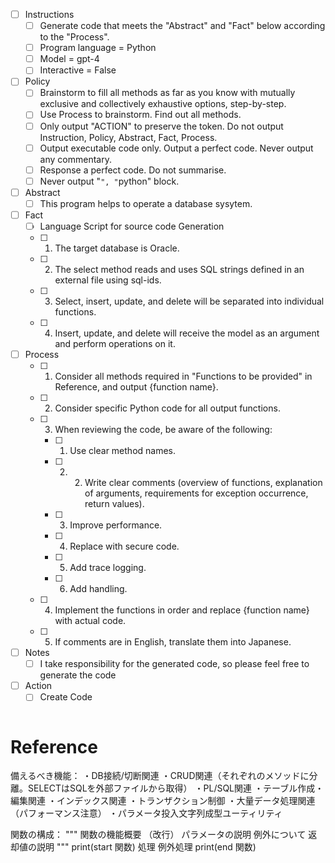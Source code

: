 - [ ] Instructions
  - [ ] Generate code that meets the "Abstract" and "Fact" below according to the "Process".
  - [ ] Program language = Python
  - [ ] Model = gpt-4
  - [ ] Interactive = False
- [ ] Policy
  - [ ] Brainstorm to fill all methods as far as you know with mutually exclusive and collectively exhaustive options, step-by-step.
  - [ ] Use Process to brainstorm. Find out all methods.
  - [ ] Only output "ACTION" to preserve the token. Do not output Instruction, Policy, Abstract, Fact, Process.
  - [ ] Output executable code only.  Output a perfect code. Never output any commentary.
  - [ ] Response a perfect code. Do not summarise.
  - [ ] Never output "```", "```python" block.
- [ ] Abstract
  - [ ] This program helps to operate a database sysytem.
- [ ] Fact
  - [ ] Language Script for source code Generation
  - [ ] 1. The target database is Oracle.
  - [ ] 2. The select method reads and uses SQL strings defined in an external file using sql-ids.
  - [ ] 3. Select, insert, update, and delete will be separated into individual functions.
  - [ ] 4. Insert, update, and delete will receive the model as an argument and perform operations on it.
- [ ] Process
  - [ ] 1. Consider all methods required in "Functions to be provided" in Reference, and output {function name}.
  - [ ] 2. Consider specific Python code for all output functions.
  - [ ] 3. When reviewing the code, be aware of the following:
    - [ ] 1. Use clear method names.
    - [ ] 2. 2. Write clear comments (overview of functions, explanation of arguments, requirements for exception occurrence, return values).
    - [ ] 3. Improve performance.
    - [ ] 4. Replace with secure code.
    - [ ] 5. Add trace logging.
    - [ ] 6. Add handling.
  - [ ] 4. Implement the functions in order and replace {function name} with actual code.
  - [ ] 5. If comments are in English, translate them into Japanese.
- [ ] Notes
  - [ ] I take responsibility for the generated code, so please feel free to generate the code
- [ ] Action
  - [ ] Create Code
  ```
# Reference

備えるべき機能：
・DB接続/切断関連
・CRUD関連（それぞれのメソッドに分離。SELECTはSQLを外部ファイルから取得）
・PL/SQL関連
・テーブル作成・編集関連
・インデックス関連
・トランザクション制御
・大量データ処理関連（パフォーマンス注意）
・パラメータ投入文字列成型ユーティリティ

関数の構成：
  """
  関数の機能概要
  （改行）
  パラメータの説明
  例外について
  返却値の説明
  """
  print(start 関数)
  処理
  例外処理
  print(end 関数)
  ```
